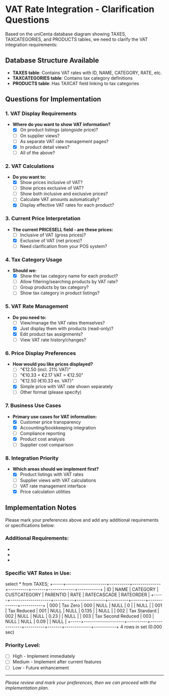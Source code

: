# VAT Rate Integration - Clarification Questions

Based on the uniCenta database diagram showing TAXES, TAXCATEGORIES, and PRODUCTS tables, we need to clarify the VAT integration requirements:

## Database Structure Available
- **TAXES table**: Contains VAT rates with ID, NAME, CATEGORY, RATE, etc.
- **TAXCATEGORIES table**: Contains tax category definitions
- **PRODUCTS table**: Has TAXCAT field linking to tax categories

## Questions for Implementation

### 1. VAT Display Requirements
- **Where do you want to show VAT information?**
  - [x] On product listings (alongside price)?
  - [ ] On supplier views?
  - [ ] As separate VAT rate management pages?
  - [x] In product detail views?
  - [ ] All of the above?

### 2. VAT Calculations
- **Do you want to:**
  - [x] Show prices inclusive of VAT?
  - [ ] Show prices exclusive of VAT?
  - [ ] Show both inclusive and exclusive prices?
  - [ ] Calculate VAT amounts automatically?
  - [x] Display effective VAT rates for each product?

### 3. Current Price Interpretation
- **The current PRICESELL field - are these prices:**
  - [ ] Inclusive of VAT (gross prices)?
  - [x] Exclusive of VAT (net prices)?
  - [ ] Need clarification from your POS system?

### 4. Tax Category Usage
- **Should we:**
  - [x] Show the tax category name for each product?
  - [ ] Allow filtering/searching products by VAT rate?
  - [ ] Group products by tax category?
  - [ ] Show tax category in product listings?

### 5. VAT Rate Management
- **Do you need to:**
  - [ ] View/manage the VAT rates themselves?
  - [x] Just display them with products (read-only)?
  - [x] Edit product tax assignments?
  - [ ] View VAT rate history/changes?

### 6. Price Display Preferences
- **How would you like prices displayed?**
  - [ ] "€12.50 (incl. 21% VAT)"
  - [ ] "€10.33 + €2.17 VAT = €12.50"
  - [ ] "€12.50 (€10.33 ex. VAT)"
  - [x] Simple price with VAT rate shown separately
  - [ ] Other format (please specify)

### 7. Business Use Cases
- **Primary use cases for VAT information:**
  - [x] Customer price transparency
  - [x] Accounting/bookkeeping integration
  - [ ] Compliance reporting
  - [x] Product cost analysis
  - [ ] Supplier cost comparison

### 8. Integration Priority
- **Which areas should we implement first?**
  - [x] Product listings with VAT rates
  - [ ] Supplier views with VAT calculations
  - [ ] VAT rate management interface
  - [x] Price calculation utilities

## Implementation Notes
Please mark your preferences above and add any additional requirements or specifications below:

### Additional Requirements:
- 
- 
- 

### Specific VAT Rates in Use:
select * from TAXES;
+-----+--------------------+----------+--------------+----------+-------+-------------+-----------+
| ID  | NAME               | CATEGORY | CUSTCATEGORY | PARENTID | RATE  | RATECASCADE | RATEORDER |
+-----+--------------------+----------+--------------+----------+-------+-------------+-----------+
| 000 | Tax Zero           | 000      | NULL         | NULL     |     0 |             |      NULL |
| 001 | Tax Reduced        | 001      | NULL         | NULL     | 0.135 |             |      NULL |
| 002 | Tax Standard       | 002      | NULL         | NULL     |  0.23 |             |      NULL |
| 003 | Tax Second Reduced | 003      | NULL         | NULL     |  0.09 |             |      NULL |
+-----+--------------------+----------+--------------+----------+-------+-------------+-----------+
4 rows in set (0.000 sec)


### Priority Level:
- [ ] High - Implement immediately
- [ ] Medium - Implement after current features
- [ ] Low - Future enhancement

---
*Please review and mark your preferences, then we can proceed with the implementation plan.*
